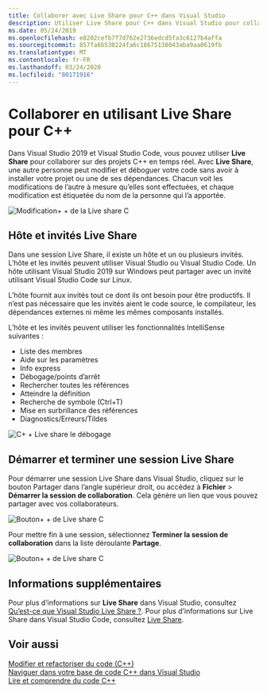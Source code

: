 ```yaml
---
title: Collaborer avec Live Share pour C++ dans Visual Studio
description: Utiliser Live Share pour C++ dans Visual Studio pour collaborer et partager du code en temps réel.
ms.date: 05/24/2019
ms.openlocfilehash: e8202cefb7f7d762e2736edcd5fa3c6127b4affa
ms.sourcegitcommit: 857fa6b530224fa6c18675138043aba9aa0619fb
ms.translationtype: MT
ms.contentlocale: fr-FR
ms.lasthandoff: 03/24/2020
ms.locfileid: "80171916"
---
```

# <a name="collaborate-using-live-share-for-c"></a>Collaborer en utilisant Live Share pour C++

Dans Visual Studio 2019 et Visual Studio Code, vous pouvez utiliser **Live Share** pour collaborer sur des projets C++ en temps réel. Avec **Live Share**, une autre personne peut modifier et déboguer votre code sans avoir à installer votre projet ou une de ses dépendances. Chacun voit les modifications de l’autre à mesure qu’elles sont effectuées, et chaque modification est étiquetée du nom de la personne qui l’a apportée.

![Modification&#43; &#43; de la Live share C](../ide/media/live-share-edit-cpp.png "Live Share la modification dansC++")

## <a name="live-share-host-and-guests"></a>Hôte et invités Live Share

Dans une session Live Share, il existe un hôte et un ou plusieurs invités. L’hôte et les invités peuvent utiliser Visual Studio ou Visual Studio Code. Un hôte utilisant Visual Studio 2019 sur Windows peut partager avec un invité utilisant Visual Studio Code sur Linux.

L’hôte fournit aux invités tout ce dont ils ont besoin pour être productifs. Il n’est pas nécessaire que les invités aient le code source, le compilateur, les dépendances externes ni même les mêmes composants installés.

L’hôte et les invités peuvent utiliser les fonctionnalités IntelliSense suivantes :

- Liste des membres
- Aide sur les paramètres
- Info express
- Débogage/points d’arrêt
- Rechercher toutes les références
- Atteindre la définition
- Recherche de symbole (Ctrl+T)
- Mise en surbrillance des références
- Diagnostics/Erreurs/Tildes

![C&#43; &#43; Live share le débogage](../ide/media/live-share-debug-cpp.png "Live Share le débogage dansC++")

## <a name="start-and-end-a-live-share-session"></a>Démarrer et terminer une session Live Share

Pour démarrer une session Live Share dans Visual Studio, cliquez sur le bouton Partager dans l’angle supérieur droit, ou accédez à **Fichier** > **Démarrer la session de collaboration**. Cela génère un lien que vous pouvez partager avec vos collaborateurs.

![Bouton&#43; &#43; de Live share C](../ide/media/live-share-button-cpp.png "Bouton Live Share")

Pour mettre fin à une session, sélectionnez **Terminer la session de collaboration** dans la liste déroulante **Partage**.

![Bouton&#43; &#43; de Live share C](../ide/media/live-share-end-session-cpp.png "Bouton Live Share")

## <a name="for-more-information"></a>Informations supplémentaires

Pour plus d’informations sur **Live Share** dans Visual Studio, consultez [Qu’est-ce que Visual Studio Live Share ?](/visualstudio/liveshare/). Pour plus d’informations sur Live Share dans Visual Studio Code, consultez [Live Share](https://marketplace.visualstudio.com/items?itemName=ms-vsliveshare.vsliveshare).

## <a name="see-also"></a>Voir aussi

[Modifier et refactoriser du code (C++)](writing-and-refactoring-code-cpp.md)</br>
[Naviguer dans votre base de code C++ dans Visual Studio](navigate-code-cpp.md)</br>
[Lire et comprendre du code C++](read-and-understand-code-cpp.md)</br>
